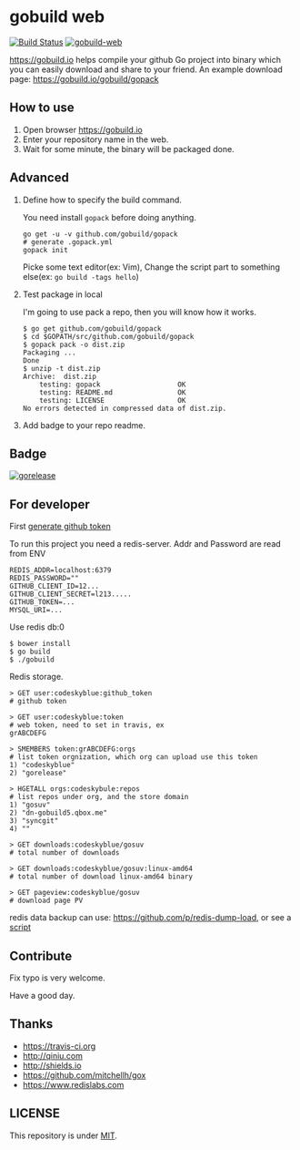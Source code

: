 # gobuild web
[![Build Status](https://travis-ci.org/gobuild/gobuild.svg?branch=master)](https://travis-ci.org/gobuild/gobuild)
[![gobuild-web](https://dn-gorelease.qbox.me/gorelease-download-blue.svg)](https://gobuild.io/gobuild/gobuild)

<https://gobuild.io> helps compile your github Go project into binary which you can easily download and share to your friend. An example download page: <https://gobuild.io/gobuild/gopack>

## How to use
1. Open browser <https://gobuild.io>
2. Enter your repository name in the web.
3. Wait for some minute, the binary will be packaged done.

## Advanced
1. Define how to specify the build command.

	You need install `gopack` before doing anything.

	```
	go get -u -v github.com/gobuild/gopack
	# generate .gopack.yml
	gopack init
	```

	Picke some text editor(ex: Vim), Change the script part to something else(ex: `go build -tags hello`)

2. Test package in local

	I'm going to use pack a repo, then you will know how it works.
	```
	$ go get github.com/gobuild/gopack
	$ cd $GOPATH/src/github.com/gobuild/gopack
	$ gopack pack -o dist.zip
	Packaging ...
	Done
	$ unzip -t dist.zip
	Archive:  dist.zip
		testing: gopack                   OK
		testing: README.md                OK
		testing: LICENSE                  OK
	No errors detected in compressed data of dist.zip.
	```
3. Add badge to your repo readme.

## Badge
[![gorelease](https://dn-gorelease.qbox.me/gorelease-download-blue.svg)](https://gobuild.io/gobuild/gobuild)


## For developer
First [generate github token](https://help.github.com/articles/creating-an-access-token-for-command-line-use/)

To run this project you need a redis-server. Addr and Password are read from ENV

	REDIS_ADDR=localhost:6379
	REDIS_PASSWORD=""
	GITHUB_CLIENT_ID=12...
	GITHUB_CLIENT_SECRET=l213.....
    GITHUB_TOKEN=...
    MYSQL_URI=...

Use redis db:0

    $ bower install
	$ go build
	$ ./gobuild

Redis storage.

	> GET user:codeskyblue:github_token
	# github token

	> GET user:codeskyblue:token
	# web token, need to set in travis, ex
	grABCDEFG

	> SMEMBERS token:grABCDEFG:orgs
	# list token orgnization, which org can upload use this token
	1) "codeskyblue"
	2) "gorelease"

	> HGETALL orgs:codeskybule:repos
	# list repos under org, and the store domain
	1) "gosuv"
	2) "dn-gobuild5.qbox.me"
	3) "syncgit"
	4) ""

	> GET downloads:codeskyblue/gosuv
	# total number of downloads

	> GET downloads:codeskyblue/gosuv:linux-amd64
	# total number of download linux-amd64 binary

	> GET pageview:codeskyblue/gosuv
	# download page PV
	
redis data backup can use: <https://github.com/p/redis-dump-load>, or see a [script](scripts/redisdl.py)

## Contribute
Fix typo is very welcome.

Have a good day.

## Thanks
* <https://travis-ci.org>
* <http://qiniu.com>
* <http://shields.io>
* <https://github.com/mitchellh/gox>
* <https://www.redislabs.com>

## LICENSE
This repository is under [MIT](LICENSE).
